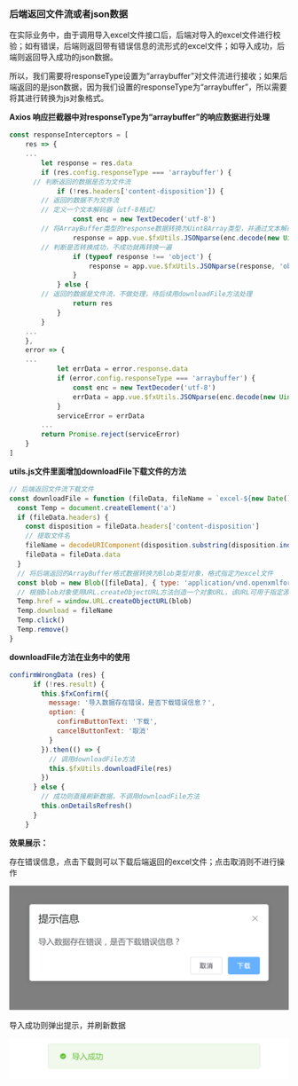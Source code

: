 ### 后端返回文件流或者json数据

​		在实际业务中，由于调用导入excel文件接口后，后端对导入的excel文件进行校验；如有错误，后端则返回带有错误信息的流形式的excel文件；如导入成功，后端则返回导入成功的json数据。

​		所以，我们需要将responseType设置为“arraybuffer”对文件流进行接收；如果后端返回的是json数据，因为我们设置的responseType为“arraybuffer”，所以需要将其进行转换为js对象格式。

**Axios 响应拦截器中对responseType为“arraybuffer”的响应数据进行处理**

```javascript
const responseInterceptors = [
	res => {
    ...
		let response = res.data
		if (res.config.responseType === 'arraybuffer') {
      // 判断返回的数据是否为文件流
			if (!res.headers['content-disposition']) {
        // 返回的数据不为文件流
        // 定义一个文本解码器（utf-8格式）
				const enc = new TextDecoder('utf-8')
        // 将ArrayBuffer类型的response数据转换为Uint8Array类型，并通过文本解码器进行解码，再通过封装的JSONparse转换为js对象
				response = app.vue.$fxUtils.JSONparse(enc.decode(new Uint8Array(response)), 'object')
        // 判断是否转换成功，不成功就再转换一遍
				if (typeof response !== 'object') {
					response = app.vue.$fxUtils.JSONparse(response, 'object')
				}
			} else {
        // 返回的数据是文件流，不做处理，待后续用downloadFile方法处理
				return res
			}
		}
    ...
	},
	error => {
    ...
			let errData = error.response.data
			if (error.config.responseType === 'arraybuffer') {
				const enc = new TextDecoder('utf-8')
				errData = app.vue.$fxUtils.JSONparse(enc.decode(new Uint8Array(errData)))
			}
			serviceError = errData
		...
		return Promise.reject(serviceError)
	}
]
```

**utils.js文件里面增加downloadFile下载文件的方法**

```javascript
// 后端返回文件流下载文件
const downloadFile = function (fileData, fileName = `excel-${new Date().getTime()}`) {
  const Temp = document.createElement('a')
  if (fileData.headers) {
    const disposition = fileData.headers['content-disposition']
    // 提取文件名
    fileName = decodeURIComponent(disposition.substring(disposition.indexOf('filename=') + 9, disposition.length))
    fileData = fileData.data
  }
  // 将后端返回的ArrayBuffer格式数据转换为Blob类型对象，格式指定为excel文件
  const blob = new Blob([fileData], { type: 'application/vnd.openxmlformats- officedocument.spreadsheetml.sheet;charset=utf-8' })
  // 根据blob对象使用URL.createObjectURL方法创造一个对象URL，该URL可用于指定源blob对象的内容
  Temp.href = window.URL.createObjectURL(blob)
  Temp.download = fileName
  Temp.click()
  Temp.remove()
}
```

**downloadFile方法在业务中的使用**

```javascript
confirmWrongData (res) {
      if (!res.result) {
        this.$fxConfirm({
          message: '导入数据存在错误，是否下载错误信息？',
          option: {
            confirmButtonText: '下载',
            cancelButtonText: '取消'
          }
        }).then(() => {
          // 调用downloadFile方法
          this.$fxUtils.downloadFile(res)
        })
      } else {
        // 成功则直接刷新数据，不调用downloadFile方法
        this.onDetailsRefresh()
      }
    }
```

**效果展示：**

存在错误信息，点击下载则可以下载后端返回的excel文件；点击取消则不进行操作

![Snipaste_2021-05-17_15-25-28](./public/images/Snipaste_2021-05-17_15-25-28.png)

导入成功则弹出提示，并刷新数据

![Snipaste_2021-05-17_15-28-05](./public/images/Snipaste_2021-05-17_15-28-05.png)
